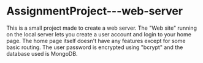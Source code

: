 # AssignmentProject---web-server

This is a small project made to create a web server.
The "Web site" running on the local server lets you create a user account and login to your home page.
The home page itself doesn't have any features except for some basic routing.
The user password is encrypted using "bcrypt" and the database used is MongoDB.
